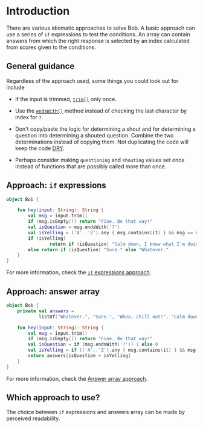 # Introduction

There are various idiomatic approaches to solve Bob.
A basic approach can use a series of `if` expressions to test the conditions.
An array can contain answers from which the right response is selected by an index calculated from scores given to the conditions.

## General guidance

Regardless of the approach used, some things you could look out for include

- If the input is trimmed, [`trim()`][trim] only once.

- Use the [`endsWith()`][endswith] method instead of checking the last character by index for `?`.

- Don't copy/paste the logic for determining a shout and for determining a question into determining a shouted question.
  Combine the two determinations instead of copying them.
  Not duplicating the code will keep the code [DRY][dry].

- Perhaps consider making `questioning` and `shouting` values set once instead of functions that are possibly called more than once.

## Approach: `if` expressions

```kotlin
object Bob {

    fun hey(input: String): String {
        val msg = input.trim()
        if (msg.isEmpty()) return "Fine. Be that way!"
        val isQuestion = msg.endsWith('?')
        val isYelling = ('A'..'Z').any { msg.contains(it) } && msg == msg.uppercase()
        if (isYelling)
                return if (isQuestion) "Calm down, I know what I'm doing!" else "Whoa, chill out!"
        else return if (isQuestion) "Sure." else "Whatever."
    }
}
```

For more information, check the [`if` expressions approach][approach-if].

## Approach: answer array

```kotlin
object Bob {
    private val answers =
            listOf("Whatever.", "Sure.", "Whoa, chill out!", "Calm down, I know what I'm doing!")

    fun hey(input: String): String {
        val msg = input.trim()
        if (msg.isEmpty()) return "Fine. Be that way!"
        val isQuestion = if (msg.endsWith('?')) 1 else 0
        val isYelling = if (('A'..'Z').any { msg.contains(it) } && msg == msg.uppercase()) 2 else 0
        return answers[isQuestion + isYelling]
    }
}
```

For more information, check the [Answer array approach][approach-answer-array].

## Which approach to use?

The choice between `if` expressions and answers array can be made by perceived readability.

[trim]: https://kotlinlang.org/api/latest/jvm/stdlib/kotlin.text/trim.html
[endswith]: https://kotlinlang.org/api/latest/jvm/stdlib/kotlin.text/ends-with.html
[dry]: https://en.wikipedia.org/wiki/Don%27t_repeat_yourself
[approach-if]: https://exercism.org/tracks/kotlin/exercises/bob/approaches/if-expressions
[approach-answer-array]: https://exercism.org/tracks/kotlin/exercises/bob/approaches/answer-array
